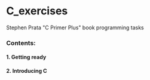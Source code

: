 # C_exercises
Stephen Prata "C Primer Plus" book programming tasks

###  Contents:
#### 1. Getting ready
#### 2. Introducing C
